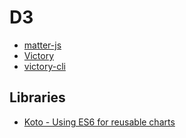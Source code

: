 # D3

* [matter-js](https://github.com/liabru/matter-js)
* [Victory](https://github.com/FormidableLabs/victory)
* [victory-cli](https://github.com/FormidableLabs/victory-cli)

## Libraries

* [Koto - Using ES6 for reusable charts](http://kotojs.org/)